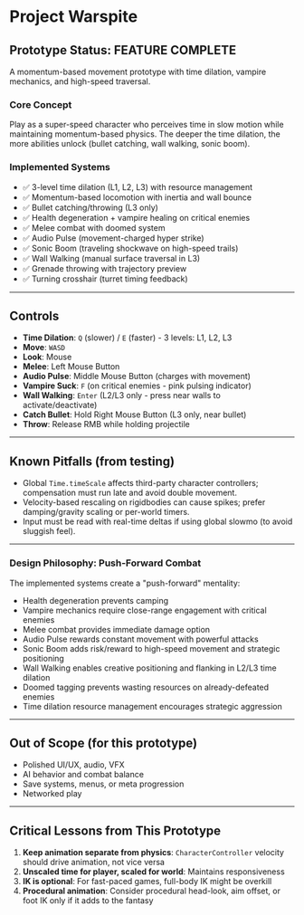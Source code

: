 # Project Warspite

## Prototype Status: **FEATURE COMPLETE**

A momentum-based movement prototype with time dilation, vampire mechanics, and high-speed traversal.

### Core Concept
Play as a super-speed character who perceives time in slow motion while maintaining momentum-based physics. The deeper the time dilation, the more abilities unlock (bullet catching, wall walking, sonic boom).

### Implemented Systems
- ✅ 3-level time dilation (L1, L2, L3) with resource management
- ✅ Momentum-based locomotion with inertia and wall bounce
- ✅ Bullet catching/throwing (L3 only)
- ✅ Health degeneration + vampire healing on critical enemies
- ✅ Melee combat with doomed system
- ✅ Audio Pulse (movement-charged hyper strike)
- ✅ Sonic Boom (traveling shockwave on high-speed trails)
- ✅ Wall Walking (manual surface traversal in L3)
- ✅ Grenade throwing with trajectory preview
- ✅ Turning crosshair (turret timing feedback)

---

## Controls

- **Time Dilation**: `Q` (slower) / `E` (faster) - 3 levels: L1, L2, L3
- **Move**: `WASD`
- **Look**: Mouse
- **Melee**: Left Mouse Button
- **Audio Pulse**: Middle Mouse Button (charges with movement)
- **Vampire Suck**: `F` (on critical enemies - pink pulsing indicator)
- **Wall Walking**: `Enter` (L2/L3 only - press near walls to activate/deactivate)
- **Catch Bullet**: Hold Right Mouse Button (L3 only, near bullet)
- **Throw**: Release RMB while holding projectile

---

## Known Pitfalls (from testing)

- Global `Time.timeScale` affects third-party character controllers; compensation must run late and avoid double movement.  
- Velocity-based rescaling on rigidbodies can cause spikes; prefer damping/gravity scaling or per-world timers.  
- Input must be read with real-time deltas if using global slowmo (to avoid sluggish feel).

---

### Design Philosophy: Push-Forward Combat
The implemented systems create a "push-forward" mentality:
- Health degeneration prevents camping
- Vampire mechanics require close-range engagement with critical enemies
- Melee combat provides immediate damage option
- Audio Pulse rewards constant movement with powerful attacks
- Sonic Boom adds risk/reward to high-speed movement and strategic positioning
- Wall Walking enables creative positioning and flanking in L2/L3 time dilation
- Doomed tagging prevents wasting resources on already-defeated enemies
- Time dilation resource management encourages strategic aggression

---

## Out of Scope (for this prototype)

- Polished UI/UX, audio, VFX
- AI behavior and combat balance
- Save systems, menus, or meta progression
- Networked play

---

## Critical Lessons from This Prototype

1. **Keep animation separate from physics**: `CharacterController` velocity should drive animation, not vice versa
2. **Unscaled time for player, scaled for world**: Maintains responsiveness
3. **IK is optional**: For fast-paced games, full-body IK might be overkill
4. **Procedural animation**: Consider procedural head-look, aim offset, or foot IK only if it adds to the fantasy